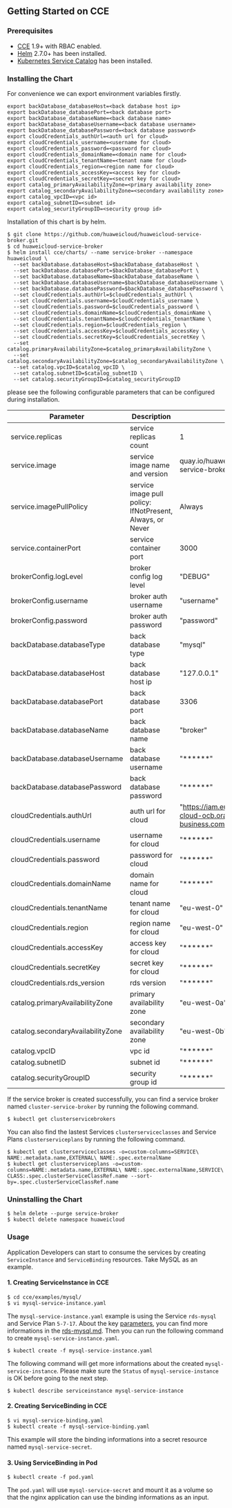 ## Getting Started on CCE

### Prerequisites

- [CCE](https://support.huaweicloud.com/en-us/productdesc-cce/cce_productdesc_0001.html) 1.9+ with RBAC enabled.
- [Helm](https://github.com/helm/helm#install) 2.7.0+ has been installed.
- [Kubernetes Service Catalog](https://github.com/kubernetes-incubator/service-catalog/blob/master/docs/install.md) has been installed.

### Installing the Chart

For convenience we can export environment variables firstly.
```
export backDatabase_databaseHost=<back database host ip>
export backDatabase_databasePort=<back database port>
export backDatabase_databaseName=<back database name>
export backDatabase_databaseUsername=<back database username>
export backDatabase_databasePassword=<back database password>
export cloudCredentials_authUrl=<auth url for cloud>
export cloudCredentials_username=<username for cloud>
export cloudCredentials_password=<password for cloud>
export cloudCredentials_domainName=<domain name for cloud>
export cloudCredentials_tenantName=<tenant name for cloud>
export cloudCredentials_region=<region name for cloud>
export cloudCredentials_accessKey=<access key for cloud>
export cloudCredentials_secretKey=<secret key for cloud>
export catalog_primaryAvailabilityZone=<primary availability zone>
export catalog_secondaryAvailabilityZone=<secondary availability zone>
export catalog_vpcID=<vpc id>
export catalog_subnetID=<subnet id>
export catalog_securityGroupID=<security group id>
```

Installation of this chart is by helm.

```
$ git clone https://github.com/huaweicloud/huaweicloud-service-broker.git
$ cd huaweicloud-service-broker
$ helm install cce/charts/ --name service-broker --namespace huaweicloud \
  --set backDatabase.databaseHost=$backDatabase_databaseHost \
  --set backDatabase.databasePort=$backDatabase_databasePort \
  --set backDatabase.databaseName=$backDatabase_databaseName \
  --set backDatabase.databaseUsername=$backDatabase_databaseUsername \
  --set backDatabase.databasePassword=$backDatabase_databasePassword \
  --set cloudCredentials.authUrl=$cloudCredentials_authUrl \
  --set cloudCredentials.username=$cloudCredentials_username \
  --set cloudCredentials.password=$cloudCredentials_password \
  --set cloudCredentials.domainName=$cloudCredentials_domainName \
  --set cloudCredentials.tenantName=$cloudCredentials_tenantName \
  --set cloudCredentials.region=$cloudCredentials_region \
  --set cloudCredentials.accessKey=$cloudCredentials_accessKey \
  --set cloudCredentials.secretKey=$cloudCredentials_secretKey \
  --set catalog.primaryAvailabilityZone=$catalog_primaryAvailabilityZone \
  --set catalog.secondaryAvailabilityZone=$catalog_secondaryAvailabilityZone \
  --set catalog.vpcID=$catalog_vpcID \
  --set catalog.subnetID=$catalog_subnetID \
  --set catalog.securityGroupID=$catalog_securityGroupID
```

please see the following configurable parameters that can be configured during installation.

| Parameter | Description | Default |
| --------- | ----------- | ------- |
| service.replicas | service replicas count | 1 |
| service.image | service image name and version | quay.io/huaweicloud/huaweicloud-service-broker:latest |
| service.imagePullPolicy | service image pull policy: IfNotPresent, Always, or Never | Always |
| service.containerPort | service container port | 3000 |
| brokerConfig.logLevel | broker config log level | "DEBUG" |
| brokerConfig.username | broker auth username | "username" |
| brokerConfig.password | broker auth password | "password" |
| backDatabase.databaseType | back database type | "mysql" |
| backDatabase.databaseHost | back database host ip | "127.0.0.1" |
| backDatabase.databasePort | back database port | 3306 |
| backDatabase.databaseName | back database name | "broker" |
| backDatabase.databaseUsername | back database username | "******" |
| backDatabase.databasePassword | back database password | "******" |
| cloudCredentials.authUrl | auth url for cloud | "https://iam.eu-west-0.prod-cloud-ocb.orange-business.com/v3" |
| cloudCredentials.username | username for cloud | "******" |
| cloudCredentials.password | password for cloud | "******" |
| cloudCredentials.domainName | domain name for cloud | "******" |
| cloudCredentials.tenantName | tenant name for cloud | "eu-west-0" |
| cloudCredentials.region | region name for cloud | "eu-west-0" |
| cloudCredentials.accessKey | access key for cloud | "******" |
| cloudCredentials.secretKey | secret key for cloud | "******" |
| cloudCredentials.rds_version | rds version | "******" |
| catalog.primaryAvailabilityZone | primary availability zone | "eu-west-0a" |
| catalog.secondaryAvailabilityZone | secondary availability zone | "eu-west-0b" |
| catalog.vpcID | vpc id | "******" |
| catalog.subnetID | subnet id | "******" |
| catalog.securityGroupID | security group id | "******" |

If the service broker is created successfully,
you can find a service broker named ```cluster-service-broker```
by running the following command.

```
$ kubectl get clusterservicebrokers
```

You can also find the lastest Services ```clusterserviceclasses``` and Service Plans ```clusterserviceplans``` by running the following command.

```
$ kubectl get clusterserviceclasses -o=custom-columns=SERVICE\ NAME:.metadata.name,EXTERNAL\ NAME:.spec.externalName
$ kubectl get clusterserviceplans -o=custom-columns=NAME:.metadata.name,EXTERNAL\ NAME:.spec.externalName,SERVICE\ CLASS:.spec.clusterServiceClassRef.name --sort-by=.spec.clusterServiceClassRef.name
```

### Uninstalling the Chart

```
$ helm delete --purge service-broker
$ kubectl delete namespace huaweicloud
```

### Usage

Application Developers can start to consume the services
by creating ```ServiceInstance``` and ```ServiceBinding``` resources. 
Take MySQL as an example.

#### 1. Creating ServiceInstance in CCE

```
$ cd cce/examples/mysql/
$ vi mysql-service-instance.yaml
```

The ```mysql-service-instance.yaml``` example is using the Service ```rds-mysql``` and Service Plan ```5-7-17```. About the key [parameters](https://github.com/huaweicloud/huaweicloud-service-broker/blob/master/cce/examples/mysql/mysql-service-instance.yaml#L12), you can find more informations in the [rds-mysql.md](https://github.com/huaweicloud/huaweicloud-service-broker/blob/master/docs/usage/rds-mysql.md#provision-parameters). Then you can run the following command to create ```mysql-service-instance.yaml```.

```
$ kubectl create -f mysql-service-instance.yaml
```

The following command will get more informations about the created ```mysql-service-instance```. Please make sure the ```Status``` of ```mysql-service-instance``` is OK before going to the next step.

```
$ kubectl describe serviceinstance mysql-service-instance
```

#### 2. Creating ServiceBinding in CCE

```
$ vi mysql-service-binding.yaml
$ kubectl create -f mysql-service-binding.yaml
```

This example will store the binding informations into a secret resource named ```mysql-service-secret```.

#### 3. Using ServiceBinding in Pod

```
$ kubectl create -f pod.yaml
```

The ```pod.yaml``` will use ```mysql-service-secret``` and mount it as a volume so that the nginx application can use the binding informations as an input.

